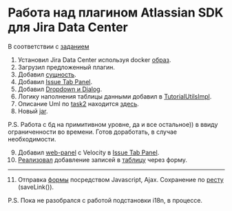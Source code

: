 # Работа над плагином Atlassian SDK для Jira Data Center

В соответствии с [заданием](task1.md)

1. Установил Jira Data Center используя docker [образ](compose.yaml).
2. Загрузил предложенный плагин.
3. Добавил [сущность](src/main/java/ru/teamlead/jira/plugins/tutorial/ao/ExampleEntity.java).
4. Добавил [Issue Tab Panel](src/main/java/ru/teamlead/jira/plugins/tutorial/action/IssueTabExample.java).
5. Добавил [Dropdown и Dialog](src/main/resources/templates/tutorial/dropdown/dropdown-example.vm).
6. Логику наполнения таблицы данными добавил в [TutorialUtilsImpl](src/main/java/ru/teamlead/jira/plugins/tutorial/listener/TutorialUtilsImpl.java).
7. Описание Uml по [task2](uml/task2.md) находится [здесь](uml/uml-design.md).
8. Новый [jar](jira-plugin-tutorial-1.0.0-new.jar).

P.S. Работа с бд на примитивном уровне, да и все остальное)) в ввиду ограниченности во времени.
Готов доработать, в случае необходимости.

9. Добавил [web-panel](src/main/resources/templates/tutorial/webpanel/webpanel-example.vm) с Velocity в [Issue Tab Panel](src/main/java/ru/teamlead/jira/plugins/tutorial/action/IssueTabWithWebPanel.java).
10. [Реализовал](src/main/java/ru/teamlead/jira/plugins/tutorial/servlet/WebpanelServlet.java) добавление записей в [таблицу](src/main/java/ru/teamlead/jira/plugins/tutorial/ao/ExampleEntity.java) через форму.
---
11. Отправка [формы](src/main/resources/templates/tutorial/webpanel/webpanel-example.vm) посредством Javascript, Ajax. Сохранение по [ресту](src/main/java/ru/teamlead/jira/plugins/tutorial/rest/TutorialRest.java) (saveLink()).

P.S. Пока не разобрался с работой подстановки i18n, в процессе.